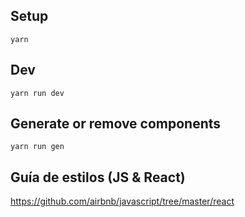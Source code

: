 ## Setup
`yarn`

## Dev
`yarn run dev`

## Generate or remove components
`yarn run gen`

## Guía de estilos (JS & React)
https://github.com/airbnb/javascript/tree/master/react
